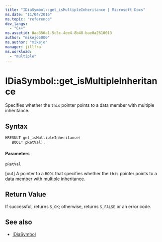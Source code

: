 ```yaml
---
title: "IDiaSymbol::get_isMultipleInheritance | Microsoft Docs"
ms.date: "11/04/2016"
ms.topic: "reference"
dev_langs:
  - "C++"
ms.assetid: 0aa356a1-5c5c-4ee4-8b48-bae0a2610013
author: "mikejo5000"
ms.author: "mikejo"
manager: jillfra
ms.workload:
  - "multiple"
---
```

# IDiaSymbol::get_isMultipleInheritance
Specifies whether the `this` pointer points to a data member with multiple inheritance.

## Syntax

```C++
HRESULT get_isMultipleInheritance(
   BOOL* pRetVal);
```

#### Parameters
 `pRetVal`

[out] A pointer to a `BOOL` that specifies whether the `this` pointer points to a data member with multiple inheritance.

## Return Value
 If successful, returns `S_OK`; otherwise, returns `S_FALSE` or an error code.

## See also
- [IDiaSymbol](../../debugger/debug-interface-access/idiasymbol.md)